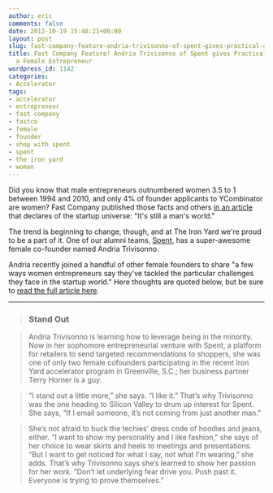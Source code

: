 ```yaml
---
author: eric
comments: false
date: 2012-10-19 15:48:21+00:00
layout: post
slug: fast-company-feature-andria-trivisonno-of-spent-gives-practical-advice-as-a-female-entrepreneur
title: Fast Company Feature! Andria Trivisonno of Spent gives Practical Advice as
  a Female Entrepreneur
wordpress_id: 1142
categories:
- Accelerator
tags:
- accelerator
- entrepreneur
- fast company
- fastco
- female
- founder
- shop with spent
- spent
- the iron yard
- woman
---
```


Did you know that male entrepreneurs outnumbered women 3.5 to 1 between 1994 and 2010, and only 4% of founder applicants to YCombinator are women? Fast Company published those facts and others [in an article](http://www.fastcompany.com/3002241/practical-advice-female-entrepreneurs-who-stand-out-sea-dudes?partner=newsletter) that declares of the startup universe: "It's still a man's world." 

<!-- more -->

The trend is beginning to change, though, and at The Iron Yard we're proud to be a part of it. One of our alumni teams, [Spent](http://www.shopwithspent.com), has a super-awesome female co-founder named Andria Trivisonno. 

Andria recently joined a handful of other female founders to share "a few ways women entrepreneurs say they've tackled the particular challenges they face in the startup world." Here thoughts are quoted below, but be sure to [read the full article here](http://www.fastcompany.com/3002241/practical-advice-female-entrepreneurs-who-stand-out-sea-dudes?partner=newsletter). 

* * *

> ### Stand Out 

> Andria Trivisonno is learning how to leverage being in the minority. Now in her sophomore entrepreneurial venture with Spent, a platform for retailers to send targeted recommendations to shoppers, she was one of only two female cofounders participating in the recent Iron Yard accelerator program in Greenville, S.C.; her business partner Terry Horner is a guy.

> “I stand out a little more,” she says. “I like it.” That’s why Trivisonno was the one heading to Silicon Valley to drum up interest for Spent. She says, “If I email someone, it’s not coming from just another man.”

> She’s not afraid to buck the techies’ dress code of hoodies and jeans, either. “I want to show my personality and I like fashion,” she says of her choice to wear skirts and heels to meetings and presentations. “But I want to get noticed for what I say, not what I’m wearing,” she adds. That’s why Trivisonno says she’s learned to show her passion for her work. “Don’t let underlying fear drive you. Push past it. Everyone is trying to prove themselves.”

